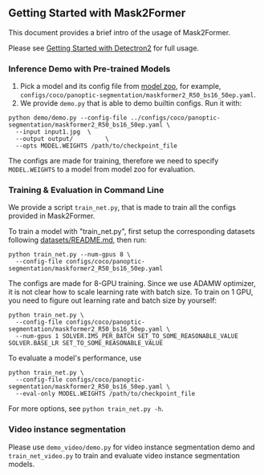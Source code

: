 ## Getting Started with Mask2Former

This document provides a brief intro of the usage of Mask2Former.

Please see [Getting Started with Detectron2](https://github.com/facebookresearch/detectron2/blob/master/GETTING_STARTED.md) for full usage.


### Inference Demo with Pre-trained Models

1. Pick a model and its config file from
  [model zoo](MODEL_ZOO.md),
  for example, `configs/coco/panoptic-segmentation/maskformer2_R50_bs16_50ep.yaml`.
2. We provide `demo.py` that is able to demo builtin configs. Run it with:
```
python demo/demo.py --config-file ../configs/coco/panoptic-segmentation/maskformer2_R50_bs16_50ep.yaml \
  --input input1.jpg  \
  --output output/         \
  --opts MODEL.WEIGHTS /path/to/checkpoint_file
```
The configs are made for training, therefore we need to specify `MODEL.WEIGHTS` to a model from model zoo for evaluation.


### Training & Evaluation in Command Line

We provide a script `train_net.py`, that is made to train all the configs provided in Mask2Former.

To train a model with "train_net.py", first
setup the corresponding datasets following
[datasets/README.md](./datasets/README.md),
then run:
```
python train_net.py --num-gpus 8 \
  --config-file configs/coco/panoptic-segmentation/maskformer2_R50_bs16_50ep.yaml
```

The configs are made for 8-GPU training.
Since we use ADAMW optimizer, it is not clear how to scale learning rate with batch size.
To train on 1 GPU, you need to figure out learning rate and batch size by yourself:
```
python train_net.py \
  --config-file configs/coco/panoptic-segmentation/maskformer2_R50_bs16_50ep.yaml \
  --num-gpus 1 SOLVER.IMS_PER_BATCH SET_TO_SOME_REASONABLE_VALUE SOLVER.BASE_LR SET_TO_SOME_REASONABLE_VALUE
```

To evaluate a model's performance, use
```
python train_net.py \
  --config-file configs/coco/panoptic-segmentation/maskformer2_R50_bs16_50ep.yaml \
  --eval-only MODEL.WEIGHTS /path/to/checkpoint_file
```
For more options, see `python train_net.py -h`.


### Video instance segmentation
Please use `demo_video/demo.py` for video instance segmentation demo and `train_net_video.py` to train
and evaluate video instance segmentation models.
